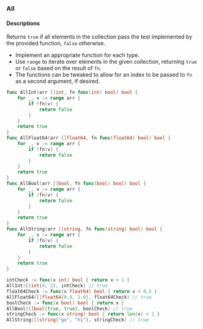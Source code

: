 ### All

#### Descriptions

Returns `true` if all elements in the collection pass the test implemented by the provided function, `false` otherwise.

- Implement an appropriate function for each type.
- Use `range` to iterate over elements in the given collection, returning `true` or `false` based on the result of `fn`.
- The functions can be tweaked to allow for an index to be passed to `fn` as a second argument, if desired.

```go
func AllInt(arr []int, fn func(int) bool) bool {
	for _, v := range arr {
		if !fn(v) {
			return false
		}
	}
	return true
}
func AllFloat64(arr []float64, fn func(float64) bool) bool {
	for _, v := range arr {
		if !fn(v) {
			return false
		}
	}
	return true
}
func AllBool(arr []bool, fn func(bool) bool) bool {
	for _, v := range arr {
		if !fn(v) {
			return false
		}
	}
	return true
}
func AllString(arr []string, fn func(string) bool) bool {
	for _, v := range arr {
		if !fn(v) {
			return false
		}
	}
	return true
}
```

```go
intCheck := func(x int) bool { return x > 1 }
AllInt([]int{4, 2}, intCheck) // true
float64Check := func(x float64) bool { return x > 0.5 }
AllFloat64([]float64{0.8, 1.0}, float64Check) // true
boolCheck := func(x bool) bool { return x }
AllBool([]bool{true, true}, boolCheck) // true
stringCheck := func(x string) bool { return len(x) > 1 }
AllString([]string{"go", "hi"}, stringCheck) // true
```

